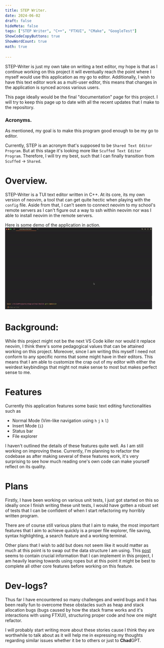 ```yaml
---
title: STEP Writer.
date: 2024-06-02
draft: false
hideMeta: false
tags: ["STEP Writer", "C++", "FTXUI", "CMake", "GoogleTest"]
ShowCodeCopyButtons: true
ShowWordCount: true
math: true

---
```


STEP-Writer is just my own take on writing a text editor, my hope is that as I continue working on this project it will eventually reach the point where I myself would use this application as my go to editor. Additionally, I wish to have this text editor work as a multi-user editor, this means that changes in the application is synced across various users.

This page ideally would be the final "documentation" page for this project. I will try to keep this page up to date with all the recent updates that I make to the repository.

### Acronyms.
As mentioned, my goal is to make this program good enough to be my go to editor.

Currently, STEP is an acronym that's supposed to be `Shared Text Editor Program`. But at this stage it's looking more like `Scuffed Text Editor Program`. Therefore, I will try my best, such that I can finally transition from `Scuffed` $\to$ `Shared`.

# Overview.
STEP-Writer is a TUI text editor written in C++. At its core, its my own version of neovim, a tool that can get quite hectic when playing with the `config` file. Aside from that, I can't seem to connect neovim to my school's remote servers as I can't figure out a way to ssh within neovim nor was I able to install neovim in the remote servers.

Here is some demo of the application in action.
[![Demo.png](https://github.com/BrianAnakPintar/step-writer/blob/main/Docs/Overview.gif?raw=true)](https://github.com/BrianAnakPintar/step-writer/blob/main/Docs/Overview.gif)

# Background:
While this project might not be the next VS Code killer nor would it replace neovim, I think there's some pedagogical values that can be attained working on this project. Moreover, since I am writing this myself I need not conform to any specific norms that some might have in their editors. This means that I am able to customize the crap out of my editor with either the weirdest keybindings that might not make sense to most but makes perfect sense to me.

# Features
Currently this application features some basic text editing functionalities such as

- Normal Mode (Vim-like navigation using `h` `j` `k` `l`)
- Insert Mode (`i`)
- Status bar
- File explorer

I haven't outlined the details of these features quite well. As I am still working on improving these. Currently, I'm planning to refactor the codebase as after making several of these features work, it's very surprising to see how much reading one's own code can make yourself reflect on its quality.

# Plans

Firstly, I have been working on various unit tests, I just got started on this so ideally once I finish writing these unit tests, I would have gotten a robust set of tests that I can be confident of when I start refactoring my horribly written program.

There are of course still various plans that I aim to make, the most important features that I aim to achieve quickly is a proper file explorer, file saving, syntax highlighting, a search feature and a working terminal.

Other plans that I wish to add but does not seem like it would matter as much at this point is to swap out the data structure I am using. This [post](https://coredumped.dev/2023/08/09/text-showdown-gap-buffers-vs-ropes/) seems to contain crucial information that I can implement in this project, I am heavily leaning towards using ropes but at this point it might be best to complete all other core features before working on this feature.

# Dev-logs?

Thus far I have encountered so many challenges and weird bugs and it has been really fun to overcome these obstacles such as heap and stack allocation bugs (bugs caused by how the stack frame works and it's interactions with using FTXUI), structuring proper code and how one might refactor.

I will probably start writing more about these stories cause I think they are worthwhile to talk about as it will help me in expressing my thoughts regarding similar issues whether it be to others or just to **Chad**GPT.